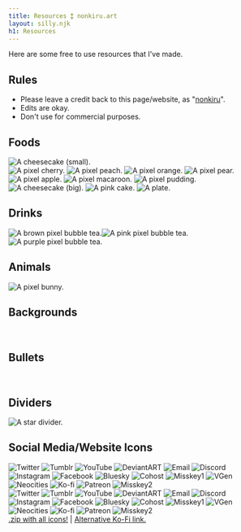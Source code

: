 ```yaml
---
title: Resources ⁑ nonkiru.art
layout: silly.njk
h1: Resources
---
```


Here are some free to use resources that I've made.
## Rules
- Please leave a credit back to this page/website, as "[nonkiru](https://nonkiru.art/)".
- Edits are okay.
- Don't use for commercial purposes.

## Foods
<img src="/assets/img/resources/cheesecake.gif" alt="A cheesecake (small).">
<br>
<img src="/assets/img/resources/cherry.gif" alt="A pixel cherry.">
<img src="/assets/img/resources/peach.gif" alt="A pixel peach.">
<img src="/assets/img/resources/orange.gif" alt="A pixel orange.">
<img src="/assets/img/resources/pear.gif" alt="A pixel pear.">
<img src="/assets/img/resources/apple.gif" alt="A pixel apple.">
<img src="/assets/img/resources/maca.gif" alt="A pixel macaroon.">
<img src="/assets/img/resources/pudding.gif" alt="A pixel pudding.">
<br>
<img src="/assets/img/resources/cheesecake_still.gif" alt="A cheesecake (big).">
<img src="/assets/img/resources/pink_cake.png" alt="A pink cake.">
<img src="/assets/img/resources/plate.png" alt="A plate.">

## Drinks
<img src="/assets/img/resources/btea.gif" alt="A brown pixel bubble tea."><img src="/assets/img/resources/ptea.gif" alt="A pink pixel bubble tea."><img src="/assets/img/resources/ttea.gif" alt="A purple pixel bubble tea.">

## Animals
<img src="/assets/img/resources/bunny.gif" alt="A pixel bunny.">

## Backgrounds
<img src="/assets/img/resources/bg.png" alt="">
<img src="/assets/img/resources/bg.gif" alt="">

## Bullets
<img src="/assets/img/resources/heart_bullet.gif" alt="">
<img src="/assets/img/resources/heart_bullet2.gif" alt="">
<img src="/assets/img/resources/heart_bullet3.gif" alt="">
<img src="/assets/img/resources/star_bullet.gif" alt="">
<img src="/assets/img/resources/star_bullet2.gif" alt="">
<img src="/assets/img/resources/star_bullet3.gif" alt="">

## Dividers
<img src="/assets/img/resources/stardivider.gif" alt="A star divider.">

## Social Media/Website Icons
<img src="/assets/img/resources/social_twitter1.png" alt="Twitter">
<img src="/assets/img/resources/social_tumblr1.png" alt="Tumblr">
<img src="/assets/img/resources/social_youtube1.png" alt="YouTube">
<img src="/assets/img/resources/social_deviantART1.png" alt="DeviantART">
<img src="/assets/img/resources/social_email1.png" alt="Email">
<img src="/assets/img/resources/social_discord1.png" alt="Discord">
<img src="/assets/img/resources/social_insta1.png" alt="Instagram">
<img src="/assets/img/resources/social_facebook1.png" alt="Facebook">
<img src="/assets/img/resources/social_bluesky1.png" alt="Bluesky">
<img src="/assets/img/resources/social_cohost1.png" alt="Cohost">
<img src="/assets/img/resources/social_misskey1.png" alt="Misskey1">
<img src="/assets/img/resources/social_vgen1.png" alt="VGen">
<img src="/assets/img/resources/social_neocities1.png" alt="Neocities">
<img src="/assets/img/resources/social_kofi1.png" alt="Ko-fi">
<img src="/assets/img/resources/social_patreon1.png" alt="Patreon">
<img src="/assets/img/resources/social_misskeyhub1.png" alt="Misskey2">
<br>
<img src="/assets/img/resources/social_twitter2.png" alt="Twitter">
<img src="/assets/img/resources/social_tumblr2.png" alt="Tumblr">
<img src="/assets/img/resources/social_youtube2.png" alt="YouTube">
<img src="/assets/img/resources/social_deviantART2.png" alt="DeviantART">
<img src="/assets/img/resources/social_email2.png" alt="Email">
<img src="/assets/img/resources/social_discord2.png" alt="Discord">
<img src="/assets/img/resources/social_insta2.png" alt="Instagram">
<img src="/assets/img/resources/social_facebook2.png" alt="Facebook">
<img src="/assets/img/resources/social_bluesky2.png" alt="Bluesky">
<img src="/assets/img/resources/social_cohost2.png" alt="Cohost">
<img src="/assets/img/resources/social_misskey2.png" alt="Misskey1">
<img src="/assets/img/resources/social_vgen2.png" alt="VGen">
<img src="/assets/img/resources/social_neocities2.png" alt="Neocities">
<img src="/assets/img/resources/social_kofi2.png" alt="Ko-fi">
<img src="/assets/img/resources/social_patreon2.png" alt="Patreon">
<img src="/assets/img/resources/social_misskeyhub2.png" alt="Misskey2">
<br>
<a href="https://nonkiru.art/bunnies/Pixel%20Icon%20Pack%20by%20nonkiru.zip">.zip with all icons!</a> | <a href="https://ko-fi.com/s/c140aed949">Alternative Ko-Fi link.</a>